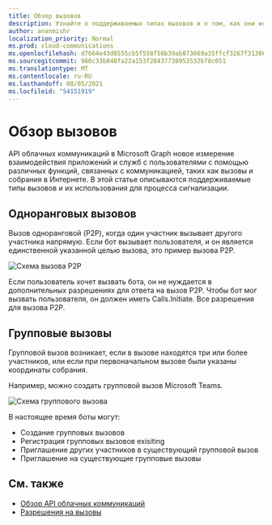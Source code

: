```yaml
---
title: Обзор вызовов
description: Узнайте о поддерживаемых типах вызовов и о том, как они используются для процесса сигнализации.
author: ananmishr
localization_priority: Normal
ms.prod: cloud-communications
ms.openlocfilehash: d7664e43d8555cb5f558f50b39ab873669a35ffcf3267f313661cbb740e5d769
ms.sourcegitcommit: 986c33b848fa22a153f28437738953532b78c051
ms.translationtype: MT
ms.contentlocale: ru-RU
ms.lasthandoff: 08/05/2021
ms.locfileid: "54151919"
---
```

# <a name="calls-overview"></a>Обзор вызовов

API облачных коммуникаций в Microsoft Graph новое измерение взаимодействия приложений и служб с пользователями с помощью различных функций, связанных с коммуникацией, таких как вызовы и собрания в Интернете. В этой статье описываются поддерживаемые типы вызовов и их использования для процесса сигнализации.

## <a name="peer-to-peer-calls"></a>Одноранговых вызовов
Вызов одноранговой (P2P), когда один участник вызывает другого участника напрямую. Если бот вызывает пользователя, и он является единственной указанной целью вызова, это пример вызова P2P.

![Схема вызова P2P](images/communications-p2p-call.PNG)

Если пользователь хочет вызвать бота, он не нуждается в дополнительных разрешениях для ответа на вызов P2P. Чтобы бот мог вызвать пользователя, он должен иметь Calls.Initiate. Все разрешения для вызова P2P.

## <a name="group-calls"></a>Групповые вызовы

Групповой вызов возникает, если в вызове находятся три [](/graph/api/resources/onlinemeeting) или более участников, или если при первоначальном вызове были указаны координаты собрания. 

Например, можно создать групповой вызов Microsoft Teams.

![Схема группового вызова](images/communications-group-call.PNG)

В настоящее время боты могут:
- Создание групповых вызовов
- Регистрация групповых вызовов exisiting
- Приглашение других участников в существующий групповой вызов
- Приглашение на существующие групповые вызовы

## <a name="see-also"></a>См. также

- [Обзор API облачных коммуникаций](cloud-communications-concept-overview.md)
- [Разрешения на вызовы](./permissions-reference.md#calls-permissions)